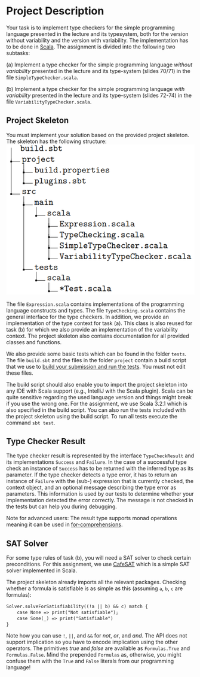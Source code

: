 # Project Description

Your task is to implement type checkers for the simple programming language presented in the lecture and its typesystem, both for the version without variability and the version with variability. The implementation has to be done in [Scala](https://www.scala-lang.org/). The assignment is divided into the following two subtasks:

(a) Implement a type checker for the simple programming language *without variability* presented in the lecture and its type-system (slides 70/71) in the file `SimpleTypeChecker.scala`.

(b) Implement a type checker for the simple programming language *with variability* presented in the lecture and its type-system (slides 72-74) in the file `VariabilityTypeChecker.scala`. 

## Project Skeleton 
You must implement your solution based on the provided project skeleton. The skeleton has the following structure:
![alt text](image.png)

The file `Expression.scala` contains implementations of the programming language constructs and types. The file `TypeChecking.scala` contains the general interface for the type checkers. In addition, we provide an implementation of the type context for task (a). This class is also reused for task (b) for which we also provide an implementation of the variability context. The project skeleton also contains documentation for all provided classes and functions. 

We also provide some basic tests which can be found in the folder `tests`. The file `build.sbt` and the files in the folder `project` contain a build script that we use to [build your submission and run the tests](https://www.scala-sbt.org/1.x/docs/). You must not edit these files.

The build script should also enable you to import the project skeleton into any IDE with Scala support (e.g., IntelliJ with the Scala plugin). Scala can be quite sensitive regarding the used language version and things might break if you use the wrong one. For the assignment, we use Scala 3.2.1 which is also specified in the build script. You can also run the tests included with the project skeleton using the build script. To run all tests execute the command `sbt test`.

## Type Checker Result 
The type checker result is represented by the interface `TypeCheckResult` and its implementations `Success` and `Failure`. In the case of a successful type check an instance of `Success` has to be returned with the inferred type as its parameter. If the type checker detects a type error, it has to return an instance of `Failure` with the (sub-) expression that is currently checked, the context object, and an optional message describing the type error as parameters. This information is used by our tests to determine whether your implementation detected the error correctly. The message is not checked in the tests but can help you during debugging.

Note for advanced users: The result type supports monad operations meaning it can be used in [for-comprehensions](https://docs.scala-lang.org/tour/for-comprehensions.html).

## SAT Solver 
For some type rules of task (b), you will need a SAT solver to check certain preconditions. For this assignment, we use [CafeSAT](https://github.com/regb/cafesat) which is a simple SAT solver implemented in Scala.

The project skeleton already imports all the relevant packages. Checking whether a formula is satisfiable is as simple as this (assuming `a`, `b`, `c` are formulas):
```
Solver.solveForSatisfiability((!a || b) && c) match {
    case None => print("Not satisfiable");
    case Some(_) => print("Satisfiable")
}
```
Note how you can use `!`, `||`, and `&&` for *not*, *or*, and *and*. The API does not support implication so you have to
encode implication using the other operators. The primitives *true* and *false* are available as `Formulas.True` and `Formulas.False`. Mind the prepended `Formulas` as, otherwise, you might confuse them with the `True` and `False` literals from our programming language!
